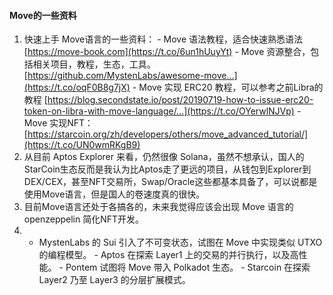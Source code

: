 #### Move的一些资料

1. 快速上手 Move语言的一些资料： - Move 语法教程，适合快速熟悉语法 [https://move-book.com](https://t.co/6un1hUuyYt) - Move 资源整合，包括相关项目，教程，生态，工具。[https://github.com/MystenLabs/awesome-move…](https://t.co/oqF0B8g7jX) - Move 实现 ERC20 教程，可以参考之前Libra的教程 [https://blog.secondstate.io/post/20190719-how-to-issue-erc20-token-on-libra-with-move-language/…](https://t.co/OYerwlNJVp) - Move 实现NFT：[https://starcoin.org/zh/developers/others/move_advanced_tutorial/](https://t.co/UN0wmRKgB9)
2. 从目前 Aptos Explorer 来看，仍然很像 Solana，虽然不想承认，国人的StarCoin生态反而是我认为比Aptos走了更远的项目，从钱包到Explorer到DEX/CEX，甚至NFT交易所，Swap/Oracle这些都基本具备了，可以说都是使用Move语言，但是国人的卷速度真的很快。
3.  目前Move语言还处于各搞各的，未来我觉得应该会出现 Move 语言的 openzeppelin 简化NFT开发。
4. - MystenLabs 的 Sui 引入了不可变状态，试图在 Move 中实现类似 UTXO 的编程模型。 - Aptos 在探索 Layer1 上的交易的并行执行，以及高性能。 - Pontem 试图将 Move 带入 Polkadot 生态。 - Starcoin 在探索 Layer2 乃至 Layer3 的分层扩展模式。